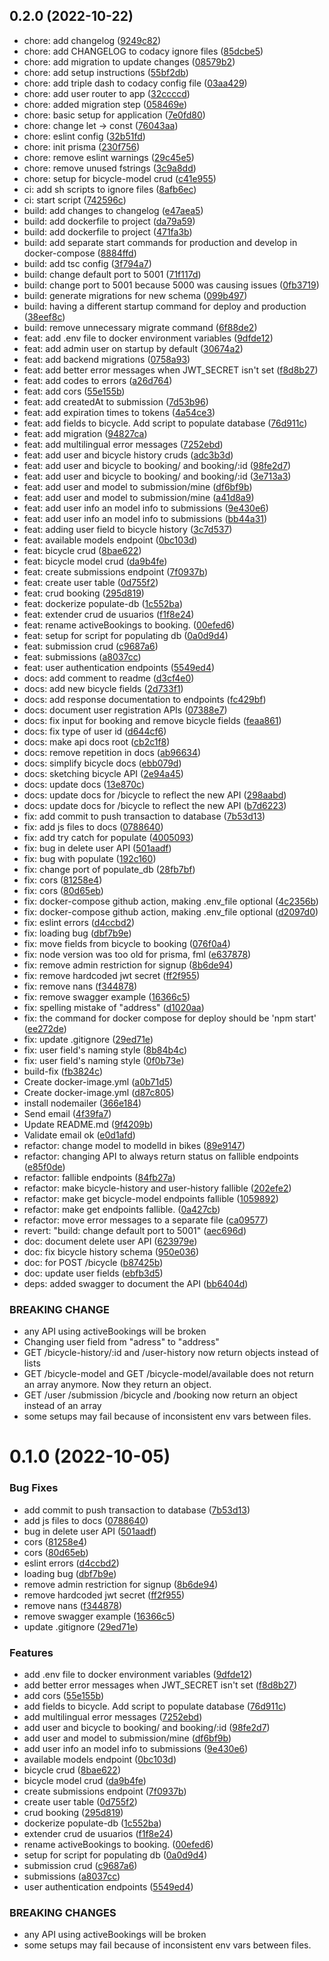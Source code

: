 ## 0.2.0 (2022-10-22)

* chore: add changelog ([9249c82](https://github.com/iic2154-uc-cl/2022-2-S2-Grupo4-Backend/commit/9249c82))
* chore: add CHANGELOG to codacy ignore files ([85dcbe5](https://github.com/iic2154-uc-cl/2022-2-S2-Grupo4-Backend/commit/85dcbe5))
* chore: add migration to update changes ([08579b2](https://github.com/iic2154-uc-cl/2022-2-S2-Grupo4-Backend/commit/08579b2))
* chore: add setup instructions ([55bf2db](https://github.com/iic2154-uc-cl/2022-2-S2-Grupo4-Backend/commit/55bf2db))
* chore: add triple dash to codacy config file ([03aa429](https://github.com/iic2154-uc-cl/2022-2-S2-Grupo4-Backend/commit/03aa429))
* chore: add user router to app ([32ccccd](https://github.com/iic2154-uc-cl/2022-2-S2-Grupo4-Backend/commit/32ccccd))
* chore: added migration step ([058469e](https://github.com/iic2154-uc-cl/2022-2-S2-Grupo4-Backend/commit/058469e))
* chore: basic setup for application ([7e0fd80](https://github.com/iic2154-uc-cl/2022-2-S2-Grupo4-Backend/commit/7e0fd80))
* chore: change let -> const ([76043aa](https://github.com/iic2154-uc-cl/2022-2-S2-Grupo4-Backend/commit/76043aa))
* chore: eslint config ([32b51fd](https://github.com/iic2154-uc-cl/2022-2-S2-Grupo4-Backend/commit/32b51fd))
* chore: init prisma ([230f756](https://github.com/iic2154-uc-cl/2022-2-S2-Grupo4-Backend/commit/230f756))
* chore: remove eslint warnings ([29c45e5](https://github.com/iic2154-uc-cl/2022-2-S2-Grupo4-Backend/commit/29c45e5))
* chore: remove unused fstrings ([3c9a8dd](https://github.com/iic2154-uc-cl/2022-2-S2-Grupo4-Backend/commit/3c9a8dd))
* chore: setup for bicycle-model crud ([c41e955](https://github.com/iic2154-uc-cl/2022-2-S2-Grupo4-Backend/commit/c41e955))
* ci: add sh scripts to ignore files ([8afb6ec](https://github.com/iic2154-uc-cl/2022-2-S2-Grupo4-Backend/commit/8afb6ec))
* ci: start script ([742596c](https://github.com/iic2154-uc-cl/2022-2-S2-Grupo4-Backend/commit/742596c))
* build: add changes to changelog ([e47aea5](https://github.com/iic2154-uc-cl/2022-2-S2-Grupo4-Backend/commit/e47aea5))
* build: add dockerfile to project ([da79a59](https://github.com/iic2154-uc-cl/2022-2-S2-Grupo4-Backend/commit/da79a59))
* build: add dockerfile to project ([471fa3b](https://github.com/iic2154-uc-cl/2022-2-S2-Grupo4-Backend/commit/471fa3b))
* build: add separate start commands for production and develop in docker-compose ([8884ffd](https://github.com/iic2154-uc-cl/2022-2-S2-Grupo4-Backend/commit/8884ffd))
* build: add tsc config ([3f794a7](https://github.com/iic2154-uc-cl/2022-2-S2-Grupo4-Backend/commit/3f794a7))
* build: change default port to 5001 ([71f117d](https://github.com/iic2154-uc-cl/2022-2-S2-Grupo4-Backend/commit/71f117d))
* build: change port to 5001 because 5000 was causing issues ([0fb3719](https://github.com/iic2154-uc-cl/2022-2-S2-Grupo4-Backend/commit/0fb3719))
* build: generate migrations for new schema ([099b497](https://github.com/iic2154-uc-cl/2022-2-S2-Grupo4-Backend/commit/099b497))
* build: having a different startup command for deploy and production ([38eef8c](https://github.com/iic2154-uc-cl/2022-2-S2-Grupo4-Backend/commit/38eef8c))
* build: remove unnecessary migrate command ([6f88de2](https://github.com/iic2154-uc-cl/2022-2-S2-Grupo4-Backend/commit/6f88de2))
* feat: add .env file to docker environment variables ([9dfde12](https://github.com/iic2154-uc-cl/2022-2-S2-Grupo4-Backend/commit/9dfde12))
* feat: add admin user on startup by default ([30674a2](https://github.com/iic2154-uc-cl/2022-2-S2-Grupo4-Backend/commit/30674a2))
* feat: add backend migrations ([0758a93](https://github.com/iic2154-uc-cl/2022-2-S2-Grupo4-Backend/commit/0758a93))
* feat: add better error messages when JWT_SECRET isn't set ([f8d8b27](https://github.com/iic2154-uc-cl/2022-2-S2-Grupo4-Backend/commit/f8d8b27))
* feat: add codes to errors ([a26d764](https://github.com/iic2154-uc-cl/2022-2-S2-Grupo4-Backend/commit/a26d764))
* feat: add cors ([55e155b](https://github.com/iic2154-uc-cl/2022-2-S2-Grupo4-Backend/commit/55e155b))
* feat: add createdAt to submission ([7d53b96](https://github.com/iic2154-uc-cl/2022-2-S2-Grupo4-Backend/commit/7d53b96))
* feat: add expiration times to tokens ([4a54ce3](https://github.com/iic2154-uc-cl/2022-2-S2-Grupo4-Backend/commit/4a54ce3))
* feat: add fields to bicycle. Add script to populate database ([76d911c](https://github.com/iic2154-uc-cl/2022-2-S2-Grupo4-Backend/commit/76d911c))
* feat: add migration ([94827ca](https://github.com/iic2154-uc-cl/2022-2-S2-Grupo4-Backend/commit/94827ca))
* feat: add multilingual error messages ([7252ebd](https://github.com/iic2154-uc-cl/2022-2-S2-Grupo4-Backend/commit/7252ebd))
* feat: add user and bicycle history cruds ([adc3b3d](https://github.com/iic2154-uc-cl/2022-2-S2-Grupo4-Backend/commit/adc3b3d))
* feat: add user and bicycle to booking/ and booking/:id ([98fe2d7](https://github.com/iic2154-uc-cl/2022-2-S2-Grupo4-Backend/commit/98fe2d7))
* feat: add user and bicycle to booking/ and booking/:id ([3e713a3](https://github.com/iic2154-uc-cl/2022-2-S2-Grupo4-Backend/commit/3e713a3))
* feat: add user and model to submission/mine ([df6bf9b](https://github.com/iic2154-uc-cl/2022-2-S2-Grupo4-Backend/commit/df6bf9b))
* feat: add user and model to submission/mine ([a41d8a9](https://github.com/iic2154-uc-cl/2022-2-S2-Grupo4-Backend/commit/a41d8a9))
* feat: add user info an model info to submissions ([9e430e6](https://github.com/iic2154-uc-cl/2022-2-S2-Grupo4-Backend/commit/9e430e6))
* feat: add user info an model info to submissions ([bb44a31](https://github.com/iic2154-uc-cl/2022-2-S2-Grupo4-Backend/commit/bb44a31))
* feat: adding user field to bicycle history ([3c7d537](https://github.com/iic2154-uc-cl/2022-2-S2-Grupo4-Backend/commit/3c7d537))
* feat: available models endpoint ([0bc103d](https://github.com/iic2154-uc-cl/2022-2-S2-Grupo4-Backend/commit/0bc103d))
* feat: bicycle crud ([8bae622](https://github.com/iic2154-uc-cl/2022-2-S2-Grupo4-Backend/commit/8bae622))
* feat: bicycle model crud ([da9b4fe](https://github.com/iic2154-uc-cl/2022-2-S2-Grupo4-Backend/commit/da9b4fe))
* feat: create submissions endpoint ([7f0937b](https://github.com/iic2154-uc-cl/2022-2-S2-Grupo4-Backend/commit/7f0937b))
* feat: create user table ([0d755f2](https://github.com/iic2154-uc-cl/2022-2-S2-Grupo4-Backend/commit/0d755f2))
* feat: crud booking ([295d819](https://github.com/iic2154-uc-cl/2022-2-S2-Grupo4-Backend/commit/295d819))
* feat: dockerize populate-db ([1c552ba](https://github.com/iic2154-uc-cl/2022-2-S2-Grupo4-Backend/commit/1c552ba))
* feat: extender crud de usuarios ([f1f8e24](https://github.com/iic2154-uc-cl/2022-2-S2-Grupo4-Backend/commit/f1f8e24))
* feat: rename activeBookings to booking. ([00efed6](https://github.com/iic2154-uc-cl/2022-2-S2-Grupo4-Backend/commit/00efed6))
* feat: setup for script for populating db ([0a0d9d4](https://github.com/iic2154-uc-cl/2022-2-S2-Grupo4-Backend/commit/0a0d9d4))
* feat: submission crud ([c9687a6](https://github.com/iic2154-uc-cl/2022-2-S2-Grupo4-Backend/commit/c9687a6))
* feat: submissions ([a8037cc](https://github.com/iic2154-uc-cl/2022-2-S2-Grupo4-Backend/commit/a8037cc))
* feat: user authentication endpoints ([5549ed4](https://github.com/iic2154-uc-cl/2022-2-S2-Grupo4-Backend/commit/5549ed4))
* docs: add comment to readme ([d3cf4e0](https://github.com/iic2154-uc-cl/2022-2-S2-Grupo4-Backend/commit/d3cf4e0))
* docs: add new bicycle fields ([2d733f1](https://github.com/iic2154-uc-cl/2022-2-S2-Grupo4-Backend/commit/2d733f1))
* docs: add response documentation to endpoints ([fc429bf](https://github.com/iic2154-uc-cl/2022-2-S2-Grupo4-Backend/commit/fc429bf))
* docs: document user registration APIs ([07388e7](https://github.com/iic2154-uc-cl/2022-2-S2-Grupo4-Backend/commit/07388e7))
* docs: fix input for booking and remove bicycle fields ([feaa861](https://github.com/iic2154-uc-cl/2022-2-S2-Grupo4-Backend/commit/feaa861))
* docs: fix type of user id ([d644cf6](https://github.com/iic2154-uc-cl/2022-2-S2-Grupo4-Backend/commit/d644cf6))
* docs: make api docs root ([cb2c1f8](https://github.com/iic2154-uc-cl/2022-2-S2-Grupo4-Backend/commit/cb2c1f8))
* docs: remove repetition in docs ([ab96634](https://github.com/iic2154-uc-cl/2022-2-S2-Grupo4-Backend/commit/ab96634))
* docs: simplify bicycle docs ([ebb079d](https://github.com/iic2154-uc-cl/2022-2-S2-Grupo4-Backend/commit/ebb079d))
* docs: sketching bicycle API ([2e94a45](https://github.com/iic2154-uc-cl/2022-2-S2-Grupo4-Backend/commit/2e94a45))
* docs: update docs ([13e870c](https://github.com/iic2154-uc-cl/2022-2-S2-Grupo4-Backend/commit/13e870c))
* docs: update docs for /bicycle to reflect the new API ([298aabd](https://github.com/iic2154-uc-cl/2022-2-S2-Grupo4-Backend/commit/298aabd))
* docs: update docs for /bicycle to reflect the new API ([b7d6223](https://github.com/iic2154-uc-cl/2022-2-S2-Grupo4-Backend/commit/b7d6223))
* fix: add commit to push transaction to database ([7b53d13](https://github.com/iic2154-uc-cl/2022-2-S2-Grupo4-Backend/commit/7b53d13))
* fix: add js files to docs ([0788640](https://github.com/iic2154-uc-cl/2022-2-S2-Grupo4-Backend/commit/0788640))
* fix: add try catch for populate ([4005093](https://github.com/iic2154-uc-cl/2022-2-S2-Grupo4-Backend/commit/4005093))
* fix: bug in delete user API ([501aadf](https://github.com/iic2154-uc-cl/2022-2-S2-Grupo4-Backend/commit/501aadf))
* fix: bug with populate ([192c160](https://github.com/iic2154-uc-cl/2022-2-S2-Grupo4-Backend/commit/192c160))
* fix: change port of populate_db ([28fb7bf](https://github.com/iic2154-uc-cl/2022-2-S2-Grupo4-Backend/commit/28fb7bf))
* fix: cors ([81258e4](https://github.com/iic2154-uc-cl/2022-2-S2-Grupo4-Backend/commit/81258e4))
* fix: cors ([80d65eb](https://github.com/iic2154-uc-cl/2022-2-S2-Grupo4-Backend/commit/80d65eb))
* fix: docker-compose github action, making .env_file optional ([4c2356b](https://github.com/iic2154-uc-cl/2022-2-S2-Grupo4-Backend/commit/4c2356b))
* fix: docker-compose github action, making .env_file optional ([d2097d0](https://github.com/iic2154-uc-cl/2022-2-S2-Grupo4-Backend/commit/d2097d0))
* fix: eslint errors ([d4ccbd2](https://github.com/iic2154-uc-cl/2022-2-S2-Grupo4-Backend/commit/d4ccbd2))
* fix: loading bug ([dbf7b9e](https://github.com/iic2154-uc-cl/2022-2-S2-Grupo4-Backend/commit/dbf7b9e))
* fix: move fields from bicycle to booking ([076f0a4](https://github.com/iic2154-uc-cl/2022-2-S2-Grupo4-Backend/commit/076f0a4))
* fix: node version was too old for prisma, fml ([e637878](https://github.com/iic2154-uc-cl/2022-2-S2-Grupo4-Backend/commit/e637878))
* fix: remove admin restriction for signup ([8b6de94](https://github.com/iic2154-uc-cl/2022-2-S2-Grupo4-Backend/commit/8b6de94))
* fix: remove hardcoded jwt secret ([ff2f955](https://github.com/iic2154-uc-cl/2022-2-S2-Grupo4-Backend/commit/ff2f955))
* fix: remove nans ([f344878](https://github.com/iic2154-uc-cl/2022-2-S2-Grupo4-Backend/commit/f344878))
* fix: remove swagger example ([16366c5](https://github.com/iic2154-uc-cl/2022-2-S2-Grupo4-Backend/commit/16366c5))
* fix: spelling mistake of "address" ([d1020aa](https://github.com/iic2154-uc-cl/2022-2-S2-Grupo4-Backend/commit/d1020aa))
* fix: the command for docker compose for deploy should be 'npm start' ([ee272de](https://github.com/iic2154-uc-cl/2022-2-S2-Grupo4-Backend/commit/ee272de))
* fix: update .gitignore ([29ed71e](https://github.com/iic2154-uc-cl/2022-2-S2-Grupo4-Backend/commit/29ed71e))
* fix: user field's naming style ([8b84b4c](https://github.com/iic2154-uc-cl/2022-2-S2-Grupo4-Backend/commit/8b84b4c))
* fix: user field's naming style ([0f0b73e](https://github.com/iic2154-uc-cl/2022-2-S2-Grupo4-Backend/commit/0f0b73e))
* build-fix ([fb3824c](https://github.com/iic2154-uc-cl/2022-2-S2-Grupo4-Backend/commit/fb3824c))
* Create docker-image.yml ([a0b71d5](https://github.com/iic2154-uc-cl/2022-2-S2-Grupo4-Backend/commit/a0b71d5))
* Create docker-image.yml ([d87c805](https://github.com/iic2154-uc-cl/2022-2-S2-Grupo4-Backend/commit/d87c805))
* install nodemailer ([366e184](https://github.com/iic2154-uc-cl/2022-2-S2-Grupo4-Backend/commit/366e184))
* Send email ([4f39fa7](https://github.com/iic2154-uc-cl/2022-2-S2-Grupo4-Backend/commit/4f39fa7))
* Update README.md ([9f4209b](https://github.com/iic2154-uc-cl/2022-2-S2-Grupo4-Backend/commit/9f4209b))
* Validate email ok ([e0d1afd](https://github.com/iic2154-uc-cl/2022-2-S2-Grupo4-Backend/commit/e0d1afd))
* refactor: change model to modelId in bikes ([89e9147](https://github.com/iic2154-uc-cl/2022-2-S2-Grupo4-Backend/commit/89e9147))
* refactor: changing API to always return status on fallible endpoints ([e85f0de](https://github.com/iic2154-uc-cl/2022-2-S2-Grupo4-Backend/commit/e85f0de))
* refactor: fallible endpoints ([84fb27a](https://github.com/iic2154-uc-cl/2022-2-S2-Grupo4-Backend/commit/84fb27a))
* refactor: make bicycle-history and user-history fallible ([202efe2](https://github.com/iic2154-uc-cl/2022-2-S2-Grupo4-Backend/commit/202efe2))
* refactor: make get bicycle-model endpoints fallible ([1059892](https://github.com/iic2154-uc-cl/2022-2-S2-Grupo4-Backend/commit/1059892))
* refactor: make get endpoints fallible. ([0a427cb](https://github.com/iic2154-uc-cl/2022-2-S2-Grupo4-Backend/commit/0a427cb))
* refactor: move error messages to a separate file ([ca09577](https://github.com/iic2154-uc-cl/2022-2-S2-Grupo4-Backend/commit/ca09577))
* revert: "build: change default port to 5001" ([aec696d](https://github.com/iic2154-uc-cl/2022-2-S2-Grupo4-Backend/commit/aec696d))
* doc: document delete user API ([623979e](https://github.com/iic2154-uc-cl/2022-2-S2-Grupo4-Backend/commit/623979e))
* doc: fix bicycle history schema ([950e036](https://github.com/iic2154-uc-cl/2022-2-S2-Grupo4-Backend/commit/950e036))
* doc: for POST /bicycle ([b87425b](https://github.com/iic2154-uc-cl/2022-2-S2-Grupo4-Backend/commit/b87425b))
* doc: update user fields ([ebfb3d5](https://github.com/iic2154-uc-cl/2022-2-S2-Grupo4-Backend/commit/ebfb3d5))
* deps: added swagger to document the API ([bb6404d](https://github.com/iic2154-uc-cl/2022-2-S2-Grupo4-Backend/commit/bb6404d))


### BREAKING CHANGE

* any API using activeBookings will be broken
* Changing user field from "adress" to "address"
* GET /bicycle-history/:id and /user-history now return objects instead of lists
* GET /bicycle-model and GET /bicycle-model/available does not return an array anymore. Now they return an object.
* GET /user /submission /bicycle and /booking now return an object instead of an array
* some setups may fail because of inconsistent env vars between files.


# 0.1.0 (2022-10-05)


### Bug Fixes

* add commit to push transaction to database ([7b53d13](https://github.com/iic2154-uc-cl/2022-2-S2-Grupo4-Backend/commit/7b53d138eccfe517fdddd1a3862c7ece374403e5))
* add js files to docs ([0788640](https://github.com/iic2154-uc-cl/2022-2-S2-Grupo4-Backend/commit/07886402816ad6812404cb5ad124c04dfbde4ad3))
* bug in delete user API ([501aadf](https://github.com/iic2154-uc-cl/2022-2-S2-Grupo4-Backend/commit/501aadf1c06626f74a3601840ab8941978c71c11))
* cors ([81258e4](https://github.com/iic2154-uc-cl/2022-2-S2-Grupo4-Backend/commit/81258e49995adfed748af943407d0f4f2992d6d3))
* cors ([80d65eb](https://github.com/iic2154-uc-cl/2022-2-S2-Grupo4-Backend/commit/80d65ebca240d186f550ce4c6ea48ccba60e0f62))
* eslint errors ([d4ccbd2](https://github.com/iic2154-uc-cl/2022-2-S2-Grupo4-Backend/commit/d4ccbd2873cf7494a2a992ccdf421222ce16eb5c))
* loading bug ([dbf7b9e](https://github.com/iic2154-uc-cl/2022-2-S2-Grupo4-Backend/commit/dbf7b9e1a79cb1ab93479daeb1c5514959a3df71))
* remove admin restriction for signup ([8b6de94](https://github.com/iic2154-uc-cl/2022-2-S2-Grupo4-Backend/commit/8b6de94f10495bbcb9487ffc4ee6c7d44352cc1f))
* remove hardcoded jwt secret ([ff2f955](https://github.com/iic2154-uc-cl/2022-2-S2-Grupo4-Backend/commit/ff2f955f7ac76d246ccf382112f4c12a2420e4f0))
* remove nans ([f344878](https://github.com/iic2154-uc-cl/2022-2-S2-Grupo4-Backend/commit/f344878bdca26f6106bcab8f7f5ca34697c6b269))
* remove swagger example ([16366c5](https://github.com/iic2154-uc-cl/2022-2-S2-Grupo4-Backend/commit/16366c5ac50f0c4a28b6a1c6db79c3bf0a8235f5))
* update .gitignore ([29ed71e](https://github.com/iic2154-uc-cl/2022-2-S2-Grupo4-Backend/commit/29ed71e948075f0156cf298bcfe4e91c47c4810f))


### Features

* add .env file to docker environment variables ([9dfde12](https://github.com/iic2154-uc-cl/2022-2-S2-Grupo4-Backend/commit/9dfde12e68ff9d9f6e7f8758948803ae0bfbd573))
* add better error messages when JWT_SECRET isn't set ([f8d8b27](https://github.com/iic2154-uc-cl/2022-2-S2-Grupo4-Backend/commit/f8d8b27f9c1e5d1baca4ebd8af1b23e13326e1f7))
* add cors ([55e155b](https://github.com/iic2154-uc-cl/2022-2-S2-Grupo4-Backend/commit/55e155be950d5a08d7fdfed590d70cc14cda2722))
* add fields to bicycle. Add script to populate database ([76d911c](https://github.com/iic2154-uc-cl/2022-2-S2-Grupo4-Backend/commit/76d911c3c9b30602fc50866a7eee416378256c97))
* add multilingual error messages ([7252ebd](https://github.com/iic2154-uc-cl/2022-2-S2-Grupo4-Backend/commit/7252ebd93a29d031ee606f33130d42d1f252ca35))
* add user and bicycle to booking/ and booking/:id ([98fe2d7](https://github.com/iic2154-uc-cl/2022-2-S2-Grupo4-Backend/commit/98fe2d7f3a834038624681ecab451c5e461c30f8))
* add user and model to submission/mine ([df6bf9b](https://github.com/iic2154-uc-cl/2022-2-S2-Grupo4-Backend/commit/df6bf9b90cb4c7b318596e662342d1930fc59738))
* add user info an model info to submissions ([9e430e6](https://github.com/iic2154-uc-cl/2022-2-S2-Grupo4-Backend/commit/9e430e685505554409220543517b26f60bba8123))
* available models endpoint ([0bc103d](https://github.com/iic2154-uc-cl/2022-2-S2-Grupo4-Backend/commit/0bc103d74dd77a697af5dee7fe512143a69703a6))
* bicycle crud ([8bae622](https://github.com/iic2154-uc-cl/2022-2-S2-Grupo4-Backend/commit/8bae6221055b03136a73711dbd05bfa9a1e58e5b))
* bicycle model crud ([da9b4fe](https://github.com/iic2154-uc-cl/2022-2-S2-Grupo4-Backend/commit/da9b4fedc8257cbeb43722845cb031beadcd5bce))
* create submissions endpoint ([7f0937b](https://github.com/iic2154-uc-cl/2022-2-S2-Grupo4-Backend/commit/7f0937b420967d383cbffd96c42487e9455c8ad0))
* create user table ([0d755f2](https://github.com/iic2154-uc-cl/2022-2-S2-Grupo4-Backend/commit/0d755f2626649e5cfd99275dcc7de62563dea60d))
* crud booking ([295d819](https://github.com/iic2154-uc-cl/2022-2-S2-Grupo4-Backend/commit/295d81930ceee510b8dbfdfba67b76b2f0481e57))
* dockerize populate-db ([1c552ba](https://github.com/iic2154-uc-cl/2022-2-S2-Grupo4-Backend/commit/1c552ba6e56fcea34bcd22dfbf30dc9d69e38db9))
* extender crud de usuarios ([f1f8e24](https://github.com/iic2154-uc-cl/2022-2-S2-Grupo4-Backend/commit/f1f8e24c2e011e33f5ddd8efa04a3e5d3400d0dc))
* rename activeBookings to booking. ([00efed6](https://github.com/iic2154-uc-cl/2022-2-S2-Grupo4-Backend/commit/00efed6849ba4da50d441116476e9f6a64b48bdf))
* setup for script for populating db ([0a0d9d4](https://github.com/iic2154-uc-cl/2022-2-S2-Grupo4-Backend/commit/0a0d9d47b50b7e4f2791cd89298f71090ae01cdb))
* submission crud ([c9687a6](https://github.com/iic2154-uc-cl/2022-2-S2-Grupo4-Backend/commit/c9687a65d26a1c3f460cb077294746268b723e6d))
* submissions ([a8037cc](https://github.com/iic2154-uc-cl/2022-2-S2-Grupo4-Backend/commit/a8037cc23a38162cd4e6eac6ee35b4f2192c06c9))
* user authentication endpoints ([5549ed4](https://github.com/iic2154-uc-cl/2022-2-S2-Grupo4-Backend/commit/5549ed4725524cc00a3304798b3d980fe1e1d7ed))


### BREAKING CHANGES

* any API using activeBookings will be broken
* some setups may fail because of inconsistent env vars between files.



